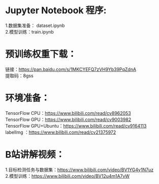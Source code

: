 # Jupyter Notebook 程序:  
1.数据集准备： dataset.ipynb  
2.模型训练：train.ipynb

# 预训练权重下载：
链接：https://pan.baidu.com/s/1MKCYEFQ7zVH9Yb39PqZdnA  
提取码：8gss  

# 环境准备：  
TensorFlow CPU：https://www.bilibili.com/read/cv8962053  
TensorFlow GPU：https://www.bilibili.com/read/cv9003982  
TensorFlow GPU+Ubuntu：https://www.bilibili.com/read/cv9164113  
labelImg ：https://www.bilibili.com/read/cv21375972  

# B站讲解视频：  
1.目标检测任务与数据集：https://www.bilibili.com/video/BV1YG4y1N7uz  
2.模型训练：https://www.bilibili.com/video/BV12u4m1A7vW
